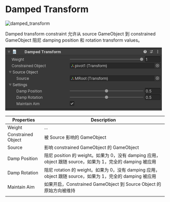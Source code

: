 # Damped Transform

![damped_transform](Image/damped_transform.gif)

Damped transform constraint 允许从 source GameObject 到 constrained GameObject 阻尼 damping position 和 rotation transform values。

![damped_transform_component](Image/damped_transform_component.png)

| Properties | Description |
| --- | --- |
| Weight | ... |
| Constrained Object | 被 Source 影响的 GameObject |
| Source | 影响 constrained GameObject 的 GameObject |
| Damp Position | 阻尼 position 的 weight。如果为 0，没有 damping 应用，object 跟随 source，如果为 1，完全的 damping 被应用 |
| Damp Rotation | 阻尼 rotation 的 weight。如果为 0，没有 damping 应用，object 跟随 source，如果为 1，完全的 damping 被应用 |
| Maintain Aim | 如果开启，Constrained GameObject 到 Source Object 的原始方向被维持 |
|  |  |
